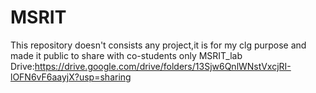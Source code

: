 # MSRIT
This repository doesn't consists any project,it is for my clg purpose and made it public to share with co-students only 
MSRIT_lab
Drive:https://drive.google.com/drive/folders/13Sjw6QnlWNstVxcjRI-lOFN6vF6aayjX?usp=sharing
